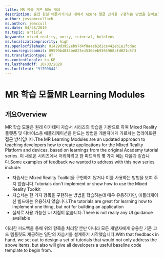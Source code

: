```yaml
---
title: MR 학습 기본 모듈 개요
description: 혼합 현실 애플리케이션 내에서 Azure 얼굴 인식을 구현하는 방법을 알아보려면 이 과정을 완료합니다.
author: jessemcculloch
ms.author: jemccull
ms.date: 04/28/2019
ms.topic: article
keywords: mixed reality, unity, tutorial, hololens
ms.localizationpriority: high
ms.openlocfilehash: 01429d3952eb97d4f8aaab2d2ce442eb1e1fcdac
ms.sourcegitcommit: 09599b4034be825e4536eeb9566968afd021d5f3
ms.translationtype: HT
ms.contentlocale: ko-KR
ms.lasthandoff: 10/03/2020
ms.locfileid: "91700844"
---
```

# <a name="mr-learning-modules"></a><span data-ttu-id="f4029-104">MR 학습 모듈</span><span class="sxs-lookup"><span data-stu-id="f4029-104">MR Learning Modules</span></span>

## <a name="overview"></a><span data-ttu-id="f4029-105">개요</span><span class="sxs-lookup"><span data-stu-id="f4029-105">Overview</span></span>

<span data-ttu-id="f4029-106">MR 학습 모듈은 원래 아카데미 자습서 시리즈의 학습을 기반으로 하여 Mixed Reality 플랫폼 및 디바이스용 애플리케이션을 만드는 방법을 개발자에게 가르치는 업데이트된 접근 방식입니다.</span><span class="sxs-lookup"><span data-stu-id="f4029-106">The MR Learning Modules are an updated approach to teaching developers how to create applications for the Mixed Reality Platform and devices, based on learnings from the original Academy tutorial series.</span></span> <span data-ttu-id="f4029-107">이 새로운 시리즈에서 처리하려고 한 피드백의 몇 가지 예는 다음과 같습니다.</span><span class="sxs-lookup"><span data-stu-id="f4029-107">Some examples of feedback we wanted to address with this new series include:</span></span>

* <span data-ttu-id="f4029-108">자습서는 Mixed Reality Toolkit을 구현하지 않거나 이를 사용하는 방법을 보여 주지 않습니다.</span><span class="sxs-lookup"><span data-stu-id="f4029-108">Tutorials don't implement or show how to use the Mixed Reality Toolkit</span></span>
* <span data-ttu-id="f4029-109">자습서는 한 가지 항목을 구현하는 방법을 학습하는데 매우 유용하지만, 애플리케이션 빌드에는 유용하지 않습니다.</span><span class="sxs-lookup"><span data-stu-id="f4029-109">The tutorials are great for learning how to implement one thing, but not for building an application</span></span>
* <span data-ttu-id="f4029-110">실제로 사용 가능한 UI 지침이 없습니다.</span><span class="sxs-lookup"><span data-stu-id="f4029-110">There is not really any UI guidance available</span></span>

<span data-ttu-id="f4029-111">이러한 피드백을 통해 위의 항목을 처리할 뿐만 아니라 모든 개발자에게 유용한 기준 코드 템플릿도 제공하는 일단의 자습서를 설계하기 시작했습니다.</span><span class="sxs-lookup"><span data-stu-id="f4029-111">With that feedback in hand, we set out to design a set of tutorials that would not only address the above items, but also will give all developers a useful baseline code template to begin from.</span></span>
